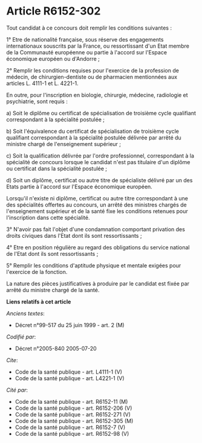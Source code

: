 # Article R6152-302

Tout candidat à ce concours doit remplir les conditions suivantes :

1° Etre de nationalité française, sous réserve des engagements internationaux souscrits par la France, ou ressortissant d'un
Etat membre de la Communauté européenne ou partie à l'accord sur l'Espace économique européen ou d'Andorre ;

2° Remplir les conditions requises pour l'exercice de la profession de médecin, de chirurgien-dentiste ou de pharmacien
mentionnées aux articles L. 4111-1 et L. 4221-1.

En outre, pour l'inscription en biologie, chirurgie, médecine, radiologie et psychiatrie, sont requis :

a) Soit le diplôme ou certificat de spécialisation de troisième cycle qualifiant correspondant à la spécialité postulée ;

b) Soit l'équivalence du certificat de spécialisation de troisième cycle qualifiant correspondant à la spécialité postulée
délivrée par arrêté du ministre chargé de l'enseignement supérieur ;

c) Soit la qualification délivrée par l'ordre professionnel, correspondant à la spécialité de concours lorsque le candidat
n'est pas titulaire d'un diplôme ou certificat dans la spécialité postulée ;

d) Soit un diplôme, certificat ou autre titre de spécialiste délivré par un des Etats partie à l'accord sur l'Espace
économique européen.

Lorsqu'il n'existe ni diplôme, certificat ou autre titre correspondant à une des spécialités offertes au concours, un arrêté
des ministres chargés de l'enseignement supérieur et de la santé fixe les conditions retenues pour l'inscription dans cette
spécialité.

3° N'avoir pas fait l'objet d'une condamnation comportant privation des droits civiques dans l'Etat dont ils sont
ressortissants ;

4° Etre en position régulière au regard des obligations du service national de l'Etat dont ils sont ressortissants ;

5° Remplir les conditions d'aptitude physique et mentale exigées pour l'exercice de la fonction.

La nature des pièces justificatives à produire par le candidat est fixée par arrêté du ministre chargé de la santé.

**Liens relatifs à cet article**

_Anciens textes_:

  - Décret n°99-517 du 25 juin 1999 - art. 2 (M)

_Codifié par_:

  - Décret n°2005-840 2005-07-20

_Cite_:

  - Code de la santé publique - art. L4111-1 (V)
  - Code de la santé publique - art. L4221-1 (V)

_Cité par_:

  - Code de la santé publique - art. R6152-11 (M)
  - Code de la santé publique - art. R6152-206 (V)
  - Code de la santé publique - art. R6152-271 (V)
  - Code de la santé publique - art. R6152-305 (M)
  - Code de la santé publique - art. R6152-7 (V)
  - Code de la santé publique - art. R6152-98 (V)
